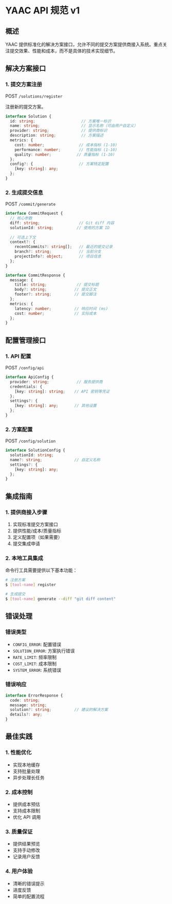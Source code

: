 # YAAC API 规范 v1

## 概述
YAAC 提供标准化的解决方案接口，允许不同的提交方案提供商接入系统。重点关注提交效果、性能和成本，而不是具体的技术实现细节。

## 解决方案接口

### 1. 提交方案注册
POST `/solutions/register`

注册新的提交方案。

```typescript
interface Solution {
  id: string;                    // 方案唯一标识
  name: string;                  // 显示名称（可由用户自定义）
  provider: string;              // 提供商标识
  description: string;           // 方案描述
  metrics: {
    cost: number;               // 成本指标 (1-10)
    performance: number;        // 性能指标 (1-10)
    quality: number;           // 质量指标 (1-10)
  };
  config?: {                    // 方案特定配置
    [key: string]: any;
  };
}
```

### 2. 生成提交信息
POST `/commit/generate`

```typescript
interface CommitRequest {
  // 核心参数
  diff: string;                 // Git diff 内容
  solutionId: string;          // 使用的方案 ID
  
  // 可选上下文
  context?: {
    recentCommits?: string[];   // 最近的提交记录
    branch?: string;            // 当前分支
    projectInfo?: object;       // 项目信息
  };
}

interface CommitResponse {
  message: {
    title: string;             // 提交标题
    body?: string;            // 提交正文
    footer?: string;          // 提交脚注
  };
  metrics: {
    latency: number;          // 响应时间 (ms)
    cost: number;             // 实际成本
  };
}
```

## 配置管理接口

### 1. API 配置
POST `/config/api`

```typescript
interface ApiConfig {
  provider: string;            // 服务提供商
  credentials: {
    [key: string]: string;    // API 密钥等凭证
  };
  settings?: {
    [key: string]: any;       // 其他设置
  };
}
```

### 2. 方案配置
POST `/config/solution`

```typescript
interface SolutionConfig {
  solutionId: string;
  name?: string;              // 自定义名称
  settings?: {
    [key: string]: any;
  };
}
```

## 集成指南

### 1. 提供商接入步骤
1. 实现标准提交方案接口
2. 提供性能/成本/质量指标
3. 定义配置项（如果需要）
4. 提交集成申请

### 2. 本地工具集成
命令行工具需要提供以下基本功能：
```bash
# 注册方案
$ [tool-name] register

# 生成提交
$ [tool-name] generate --diff "git diff content"
```

## 错误处理

### 错误类型
- `CONFIG_ERROR`: 配置错误
- `SOLUTION_ERROR`: 方案执行错误
- `RATE_LIMIT`: 频率限制
- `COST_LIMIT`: 成本限制
- `SYSTEM_ERROR`: 系统错误

### 错误响应
```typescript
interface ErrorResponse {
  code: string;
  message: string;
  solution?: string;          // 建议的解决方案
  details?: any;
}
```

## 最佳实践

### 1. 性能优化
- 实现本地缓存
- 支持批量处理
- 异步处理长任务

### 2. 成本控制
- 提供成本预估
- 支持成本限制
- 优化 API 调用

### 3. 质量保证
- 提供结果预览
- 支持手动修改
- 记录用户反馈

### 4. 用户体验
- 清晰的错误提示
- 进度反馈
- 简单的配置流程
